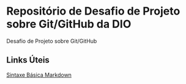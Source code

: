# Repositório de Desafio de Projeto sobre Git/GitHub da DIO
Desafio de Projeto sobre Git/GitHub

## Links Úteis

[Sintaxe Básica Markdown](https://markdownguide.org/basic-syntax)
